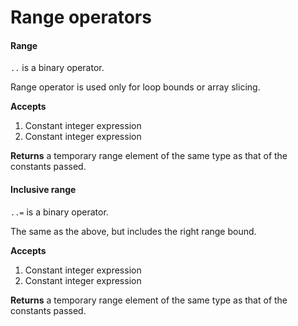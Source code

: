 # Range operators

#### Range

`..` is a binary operator.

Range operator is used only for loop bounds or array slicing.

**Accepts**
1. Constant integer expression
2. Constant integer expression

**Returns** a temporary range element of the same type as that of the constants passed.

#### Inclusive range

`..=` is a binary operator.

The same as the above, but includes the right range bound.

**Accepts**
1. Constant integer expression
2. Constant integer expression

**Returns** a temporary range element of the same type as that of the constants passed.
